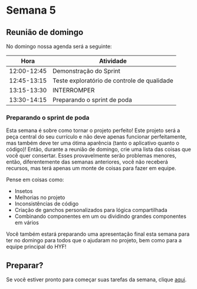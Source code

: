 # Semana 5

## Reunião de domingo

No domingo nossa agenda será a seguinte:

| Hora | Atividade |
| ----------- | --------------------------- |
| 12:00-12:45 | Demonstração do Sprint |
| 12:45-13:15 | Teste exploratório de controle de qualidade |
| 13:15-13:30 | INTERROMPER |
| 13:30-14:15 | Preparando o sprint de poda |

### Preparando o sprint de poda

Esta semana é sobre como tornar o projeto perfeito! Este projeto será a peça central do seu currículo e não deve apenas funcionar perfeitamente, mas também deve ter uma ótima aparência (tanto o aplicativo quanto o código)! Então, durante a reunião de domingo, crie uma lista das coisas que você quer consertar. Esses provavelmente serão problemas menores, então, diferentemente das semanas anteriores, você não receberá recursos, mas terá apenas um monte de coisas para fazer em equipe.

Pense em coisas como:

- Insetos
- Melhorias no projeto
- Inconsistências de código
- Criação de ganchos personalizados para lógica compartilhada
- Combinando componentes em um ou dividindo grandes componentes em vários

Você também estará preparando uma apresentação final esta semana para ter no domingo para todos que o ajudaram no projeto, bem como para a equipe principal do HYF!

## Preparar?

Se você estiver pronto para começar suas tarefas da semana, clique [aqui](./MAKEME.md).
